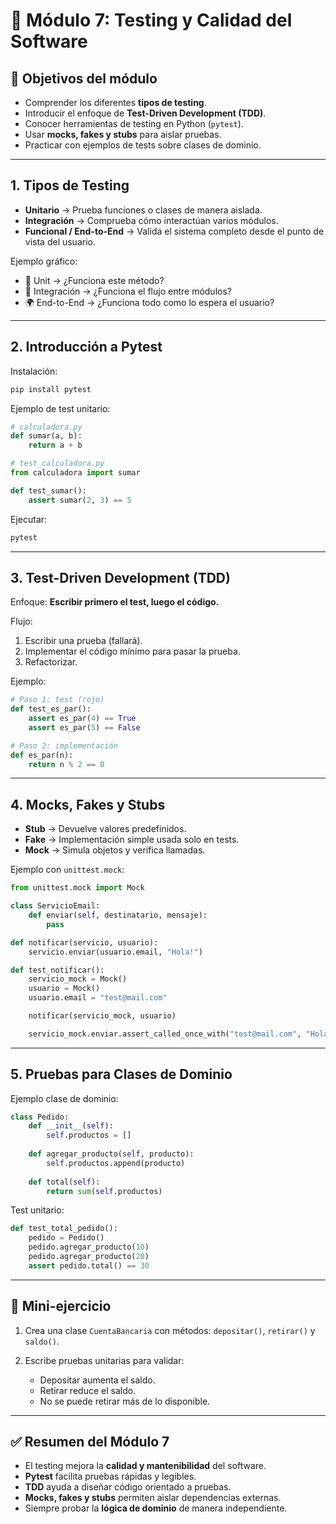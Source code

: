 
# 📘 Módulo 7: Testing y Calidad del Software

## 🎯 Objetivos del módulo
- Comprender los diferentes **tipos de testing**.  
- Introducir el enfoque de **Test-Driven Development (TDD)**.  
- Conocer herramientas de testing en Python (`pytest`).  
- Usar **mocks, fakes y stubs** para aislar pruebas.  
- Practicar con ejemplos de tests sobre clases de dominio.  

---

## 1. Tipos de Testing
- **Unitario** → Prueba funciones o clases de manera aislada.  
- **Integración** → Comprueba cómo interactúan varios módulos.  
- **Funcional / End-to-End** → Valida el sistema completo desde el punto de vista del usuario.  

Ejemplo gráfico:
- 🧩 Unit → ¿Funciona este método?  
- 🔗 Integración → ¿Funciona el flujo entre módulos?  
- 🌍 End-to-End → ¿Funciona todo como lo espera el usuario?  

---

## 2. Introducción a Pytest
Instalación:
```bash
pip install pytest
````

Ejemplo de test unitario:

```python
# calculadora.py
def sumar(a, b):
    return a + b

# test_calculadora.py
from calculadora import sumar

def test_sumar():
    assert sumar(2, 3) == 5
```

Ejecutar:

```bash
pytest
```

---

## 3. Test-Driven Development (TDD)

Enfoque: **Escribir primero el test, luego el código.**

Flujo:

1. Escribir una prueba (fallará).
2. Implementar el código mínimo para pasar la prueba.
3. Refactorizar.

Ejemplo:

```python
# Paso 1: test (rojo)
def test_es_par():
    assert es_par(4) == True
    assert es_par(5) == False

# Paso 2: implementación
def es_par(n):
    return n % 2 == 0
```

---

## 4. Mocks, Fakes y Stubs

* **Stub** → Devuelve valores predefinidos.
* **Fake** → Implementación simple usada solo en tests.
* **Mock** → Simula objetos y verifica llamadas.

Ejemplo con `unittest.mock`:

```python
from unittest.mock import Mock

class ServicioEmail:
    def enviar(self, destinatario, mensaje):
        pass

def notificar(servicio, usuario):
    servicio.enviar(usuario.email, "Hola!")

def test_notificar():
    servicio_mock = Mock()
    usuario = Mock()
    usuario.email = "test@mail.com"

    notificar(servicio_mock, usuario)

    servicio_mock.enviar.assert_called_once_with("test@mail.com", "Hola!")
```

---

## 5. Pruebas para Clases de Dominio

Ejemplo clase de dominio:

```python
class Pedido:
    def __init__(self):
        self.productos = []
    
    def agregar_producto(self, producto):
        self.productos.append(producto)
    
    def total(self):
        return sum(self.productos)
```

Test unitario:

```python
def test_total_pedido():
    pedido = Pedido()
    pedido.agregar_producto(10)
    pedido.agregar_producto(20)
    assert pedido.total() == 30
```

---

## 📝 Mini-ejercicio

1. Crea una clase `CuentaBancaria` con métodos: `depositar()`, `retirar()` y `saldo()`.
2. Escribe pruebas unitarias para validar:

   * Depositar aumenta el saldo.
   * Retirar reduce el saldo.
   * No se puede retirar más de lo disponible.

---

## ✅ Resumen del Módulo 7

* El testing mejora la **calidad y mantenibilidad** del software.
* **Pytest** facilita pruebas rápidas y legibles.
* **TDD** ayuda a diseñar código orientado a pruebas.
* **Mocks, fakes y stubs** permiten aislar dependencias externas.
* Siempre probar la **lógica de dominio** de manera independiente.
